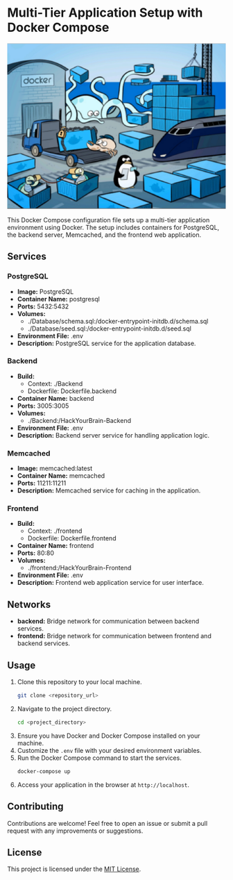# Multi-Tier Application Setup with Docker Compose

![Docker-Containerization](docker.png)

This Docker Compose configuration file sets up a multi-tier application environment using Docker. The setup includes containers for PostgreSQL, the backend server, Memcached, and the frontend web application.

## Services

### PostgreSQL

- **Image:** PostgreSQL
- **Container Name:** postgresql
- **Ports:** 5432:5432
- **Volumes:**
  - ./Database/schema.sql:/docker-entrypoint-initdb.d/schema.sql
  - ./Database/seed.sql:/docker-entrypoint-initdb.d/seed.sql
- **Environment File:** .env
- **Description:** PostgreSQL service for the application database.

### Backend

- **Build:**
  - Context: ./Backend
  - Dockerfile: Dockerfile.backend
- **Container Name:** backend
- **Ports:** 3005:3005
- **Volumes:**
  - ./Backend:/HackYourBrain-Backend
- **Environment File:** .env
- **Description:** Backend server service for handling application logic.

### Memcached

- **Image:** memcached:latest
- **Container Name:** memcached
- **Ports:** 11211:11211
- **Description:** Memcached service for caching in the application.

### Frontend

- **Build:**
  - Context: ./frontend
  - Dockerfile: Dockerfile.frontend
- **Container Name:** frontend
- **Ports:** 80:80
- **Volumes:**
  - ./frontend:/HackYourBrain-Frontend
- **Environment File:** .env
- **Description:** Frontend web application service for user interface.

## Networks

- **backend:** Bridge network for communication between backend services.
- **frontend:** Bridge network for communication between frontend and backend services.

## Usage

1. Clone this repository to your local machine.
   ```bash
   git clone <repository_url>
   ```
2. Navigate to the project directory.
   ```bash
   cd <project_directory>
   ```
3. Ensure you have Docker and Docker Compose installed on your machine.
4. Customize the `.env` file with your desired environment variables.
5. Run the Docker Compose command to start the services.
   ```bash
   docker-compose up
   ```
6. Access your application in the browser at `http://localhost`.

## Contributing

Contributions are welcome! Feel free to open an issue or submit a pull request with any improvements or suggestions.

## License

This project is licensed under the [MIT License](LICENSE).
